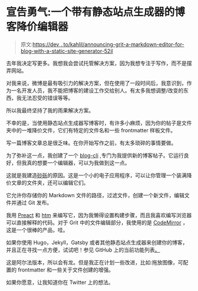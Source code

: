 # 宣告勇气:一个带有静态站点生成器的博客降价编辑器

> 原文:[https://dev . to/kahlil/announcing-grit-a-markdown-editor-for-blog-with-a-static-site-generator-52il](https://dev.to/kahlil/announcing-grit-a-markdown-editor-for-blogging-with-a-static-site-generator-52il)

去年我决定写更多。我想我会尝试托管解决方案，因为我想专注于写作，而不是摆弄网站。

对我来说，微博是最有吸引力的解决方案，但在使用了一段时间后，我意识到，作为一名开发人员，我不能把博客的建设工作交给别人。有太多我想调整/改变的东西，我无法忍受的错误等等。

所以我最终坚持了我的雨果解决方案。

不幸的是，当使用静态站点生成器写博客时，有许多小麻烦，因为你的帖子是文件夹中的一堆降价文件，它们有特定的文件名和一些 frontmatter 样板文件。

写一篇博客文章总是很乏味。在你开始写作之前，有太多琐碎的事情要做。

为了弥补这一点，我创建了一个 [blog-cli](https://github.com/kahlil/blog-cli) ,专门为我提供新的博客帖子。它运行良好，但我真的想要一个编辑器，可以为我做到这一点。

这就是我建造[砂砾](https://github.com/kahlil/grit)的原因。这是一个小的电子应用程序，可以让你管理一个装满降价文章的文件夹，还可以编辑它们。

它允许你存储你的 Markdown 文件的路径，过滤文件，创建一个新文件，编辑文件并通过 Git 发布。

我用 [Preact](https://preactjs.com/) 和 [htm](https://github.com/developit/htm) 来编写它，因为我懒得设置构建步骤，而且我喜欢编写浏览器可以直接解释的代码。对于 Grit 中的文件编辑部分，我使用的是 [CodeMirror](https://codemirror.net/) ，这是一个很棒的产品，哇。

如果你使用 Hugo，Jekyll，Gatsby 或者其他静态站点生成器来创建你的博客，并且正在寻找一点方便，试试吧！参见 GitHub 上的当前功能列表[。](https://github.com/kahlil/grit)

这是阿尔法版本，所以会有龙。但是我正在计划一些改进，比如:拖放图像，可配置的 frontmatter 和一些关于文件创建的增强。

如果你愿意，让我知道你在 Twitter 上的想法。